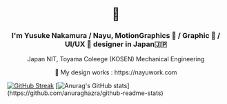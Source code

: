 <h1 align="center">🦀</h1>
<h3 align="center">I'm Yusuke Nakamura / Nayu, MotionGraphics 🎥 / Graphic 🎨 / UI/UX 📱 designer in Japan🇯🇵</h3>
<p align="center">Japan NIT, Toyama Coleege (KOSEN) Mechanical Engineering</p>
<p align="center">🎨 My design works : https://nayuwork.com</p>


<a href="https://git.io/streak-stats"><img src="https://streak-stats.demolab.com?user=1nayu&theme=dark&hide_border=true&border_radius=15&card_width=1000" alt="GitHub Streak" /></a>
[![Anurag's GitHub stats](https://github-readme-stats.vercel.app/api?username=1nayu&theme=dark&hide_border=true&border_radius=15&card_width=1000")](https://github.com/anuraghazra/github-readme-stats)


<!--
**1nayu/1nayu** is a ✨ _special_ ✨ repository because its `README.md` (this file) appears on your GitHub profile.

Here are some ideas to get you started:

- 🔭 I’m currently working on ...
- 🌱 I’m currently learning ...
- 👯 I’m looking to collaborate on ...
- 🤔 I’m looking for help with ...
- 💬 Ask me about ...
- 📫 How to reach me: ...
- 😄 Pronouns: ...
- ⚡ Fun fact: ...
-->
